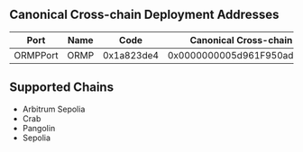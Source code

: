 ## Canonical Cross-chain Deployment Addresses
| Port     |   Name  |      Code      |  Canonical Cross-chain Deployment Address  |
|----------|---------|----------------|--------------------------------------------|
| ORMPPort |   ORMP  |   0x1a823de4   | 0x0000000005d961F950adA391C1511c92bbc64D9F |

## Supported Chains
- Arbitrum Sepolia
- Crab
- Pangolin
- Sepolia
